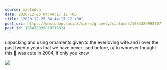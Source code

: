 ```yaml
---
source: mastodon
date: 2020-12-25 04:44:17.12 +00
title: "2020-12-25 04:44:17.12 +00"
post_uri: https://mastodon.social/users/gravely/statuses/105438999810716324
post_id: 105438999810716324
---
```

unpacking and using ornaments given to the everloving wife and i over the past twenty years that we have never used before, o/ to whoever thought this 🍆 was cute in 2004, if only you knew


![](/images/105438999772359085.jpg)

